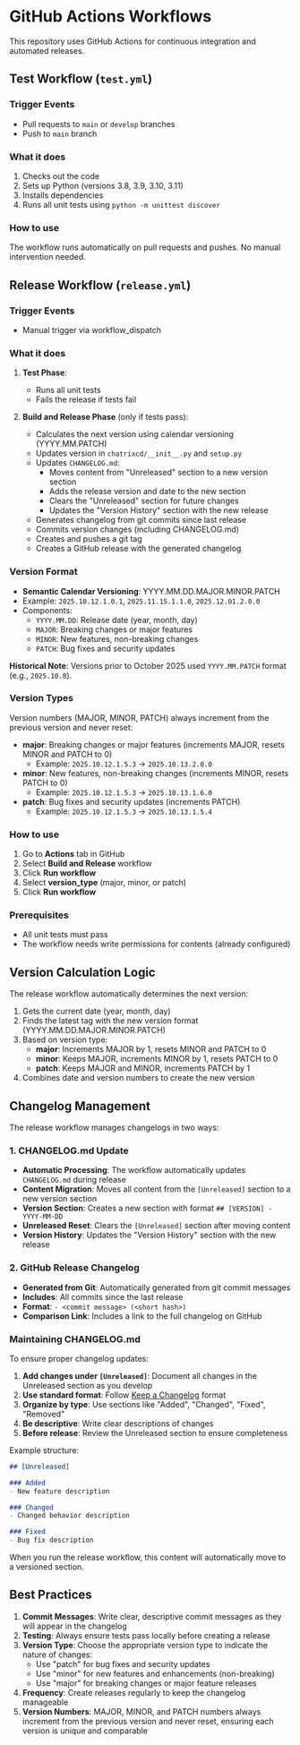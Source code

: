 # GitHub Actions Workflows

This repository uses GitHub Actions for continuous integration and automated releases.

## Test Workflow (`test.yml`)

### Trigger Events
- Pull requests to `main` or `develop` branches
- Push to `main` branch

### What it does
1. Checks out the code
2. Sets up Python (versions 3.8, 3.9, 3.10, 3.11)
3. Installs dependencies
4. Runs all unit tests using `python -m unittest discover`

### How to use
The workflow runs automatically on pull requests and pushes. No manual intervention needed.

## Release Workflow (`release.yml`)

### Trigger Events
- Manual trigger via workflow_dispatch

### What it does
1. **Test Phase**:
   - Runs all unit tests
   - Fails the release if tests fail

2. **Build and Release Phase** (only if tests pass):
   - Calculates the next version using calendar versioning (YYYY.MM.PATCH)
   - Updates version in `chatrixcd/__init__.py` and `setup.py`
   - Updates `CHANGELOG.md`:
     - Moves content from "Unreleased" section to a new version section
     - Adds the release version and date to the new section
     - Clears the "Unreleased" section for future changes
     - Updates the "Version History" section with the new release
   - Generates changelog from git commits since last release
   - Commits version changes (including CHANGELOG.md)
   - Creates and pushes a git tag
   - Creates a GitHub release with the generated changelog

### Version Format
- **Semantic Calendar Versioning**: YYYY.MM.DD.MAJOR.MINOR.PATCH
- Example: `2025.10.12.1.0.1`, `2025.11.15.1.1.0`, `2025.12.01.2.0.0`
- Components:
  - `YYYY.MM.DD`: Release date (year, month, day)
  - `MAJOR`: Breaking changes or major features
  - `MINOR`: New features, non-breaking changes
  - `PATCH`: Bug fixes and security updates

**Historical Note**: Versions prior to October 2025 used `YYYY.MM.PATCH` format (e.g., `2025.10.8`).

### Version Types
Version numbers (MAJOR, MINOR, PATCH) always increment from the previous version and never reset:

- **major**: Breaking changes or major features (increments MAJOR, resets MINOR and PATCH to 0)
  - Example: `2025.10.12.1.5.3` → `2025.10.13.2.0.0`
- **minor**: New features, non-breaking changes (increments MINOR, resets PATCH to 0)
  - Example: `2025.10.12.1.5.3` → `2025.10.13.1.6.0`
- **patch**: Bug fixes and security updates (increments PATCH)
  - Example: `2025.10.12.1.5.3` → `2025.10.13.1.5.4`

### How to use
1. Go to **Actions** tab in GitHub
2. Select **Build and Release** workflow
3. Click **Run workflow**
4. Select **version_type** (major, minor, or patch)
5. Click **Run workflow**

### Prerequisites
- All unit tests must pass
- The workflow needs write permissions for contents (already configured)

## Version Calculation Logic

The release workflow automatically determines the next version:

1. Gets the current date (year, month, day)
2. Finds the latest tag with the new version format (YYYY.MM.DD.MAJOR.MINOR.PATCH)
3. Based on version type:
   - **major**: Increments MAJOR by 1, resets MINOR and PATCH to 0
   - **minor**: Keeps MAJOR, increments MINOR by 1, resets PATCH to 0
   - **patch**: Keeps MAJOR and MINOR, increments PATCH by 1
4. Combines date and version numbers to create the new version

## Changelog Management

The release workflow manages changelogs in two ways:

### 1. CHANGELOG.md Update
- **Automatic Processing**: The workflow automatically updates `CHANGELOG.md` during release
- **Content Migration**: Moves all content from the `[Unreleased]` section to a new version section
- **Version Section**: Creates a new section with format `## [VERSION] - YYYY-MM-DD`
- **Unreleased Reset**: Clears the `[Unreleased]` section after moving content
- **Version History**: Updates the "Version History" section with the new release

### 2. GitHub Release Changelog
- **Generated from Git**: Automatically generated from git commit messages
- **Includes**: All commits since the last release
- **Format**: `- <commit message> (<short hash>)`
- **Comparison Link**: Includes a link to the full changelog on GitHub

### Maintaining CHANGELOG.md

To ensure proper changelog updates:
1. **Add changes under `[Unreleased]`**: Document all changes in the Unreleased section as you develop
2. **Use standard format**: Follow [Keep a Changelog](https://keepachangelog.com/) format
3. **Organize by type**: Use sections like "Added", "Changed", "Fixed", "Removed"
4. **Be descriptive**: Write clear descriptions of changes
5. **Before release**: Review the Unreleased section to ensure completeness

Example structure:
```markdown
## [Unreleased]

### Added
- New feature description

### Changed
- Changed behavior description

### Fixed
- Bug fix description
```

When you run the release workflow, this content will automatically move to a versioned section.

## Best Practices

1. **Commit Messages**: Write clear, descriptive commit messages as they will appear in the changelog
2. **Testing**: Always ensure tests pass locally before creating a release
3. **Version Type**: Choose the appropriate version type to indicate the nature of changes:
   - Use "patch" for bug fixes and security updates
   - Use "minor" for new features and enhancements (non-breaking)
   - Use "major" for breaking changes or major feature releases
4. **Frequency**: Create releases regularly to keep the changelog manageable
5. **Version Numbers**: MAJOR, MINOR, and PATCH numbers always increment from the previous version and never reset, ensuring each version is unique and comparable
